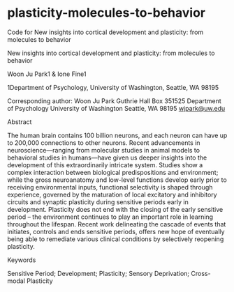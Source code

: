 # plasticity-molecules-to-behavior
Code for New insights into cortical development and plasticity: from molecules to behavior 




New insights into cortical development and plasticity: from molecules to behavior 

Woon Ju Park1 & Ione Fine1 


1Department of Psychology, University of Washington, Seattle, WA 98195



Corresponding author:
Woon Ju Park
Guthrie Hall Box 351525
Department of Psychology
University of Washington
Seattle, WA 98195
wjpark@uw.edu

Abstract

The human brain contains 100 billion neurons, and each neuron can have up to 200,000 connections to other neurons. Recent advancements in neuroscience—ranging from molecular studies in animal models to behavioral studies in humans—have given us deeper insights into the development of this extraordinarily intricate system. Studies show a complex interaction between biological predispositions and environment; while the gross neuroanatomy and low-level functions develop early prior to receiving environmental inputs, functional selectivity is shaped through experience, governed by the maturation of local excitatory and inhibitory circuits and synaptic plasticity during sensitive periods early in development. Plasticity does not end with the closing of the early sensitive period – the environment continues to play an important role in learning throughout the lifespan. Recent work delineating the cascade of events that initiates, controls and ends sensitive periods, offers new hope of eventually being able to remediate various clinical conditions by selectively reopening plasticity. 


Keywords

Sensitive Period; Development; Plasticity; Sensory Deprivation; Cross-modal Plasticity



